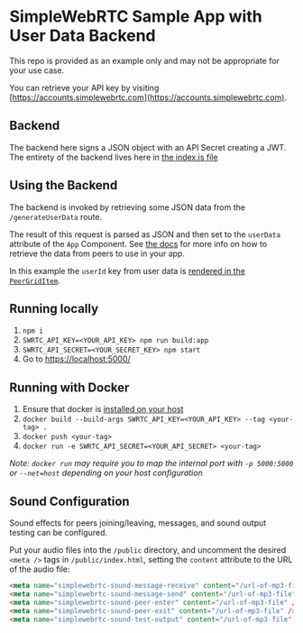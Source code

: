 # SimpleWebRTC Sample App with User Data Backend

This repo is provided as an example only and may not be appropriate for your use case.

You can retrieve your API key by visiting [https://accounts.simplewebrtc.com](https://accounts.simplewebrtc.com).

## Backend

The backend here signs a JSON object with an API Secret creating a JWT. The entirety of the backend lives here in [the index.js file](https://github.com/simplewebrtc/backend-sample-app/blob/master/index.js#L18)

## Using the Backend

The backend is invoked by retrieving some JSON data from the `/generateUserData` route.

The result of this request is parsed as JSON and then set to the `userData` attribute of the `App` Component. See [the docs](https://docs.simplewebrtc.com/#/User_Data?id=_2-configure-simplewebrtc-with-correct-config-url-and-the-user-data-token) for more info on how to retrieve the data from peers to use in your app.

In this example the `userId` key from user data is [rendered in the `PeerGridItem`](https://github.com/simplewebrtc/backend-sample-app/blob/master/client/src/components/PeerGridItem.tsx#L248).

## Running locally

1. `npm i`
2. `SWRTC_API_KEY=<YOUR_API_KEY> npm run build:app`
4. `SWRTC_API_SECRET=<YOUR_SECRET_KEY> npm start`
5. Go to [https://localhost:5000/](https://localhost:5000)

## Running with Docker

1. Ensure that docker is [installed on your host](https://docs.docker.com/get-docker/)
2. `docker build --build-args SWRTC_API_KEY=<YOUR_API_KEY> --tag <your-tag> .`
3. `docker push <your-tag>`
4. `docker run -e SWRTC_API_SECRET=<YOUR_API_SECRET> <your-tag>`

_Note: `docker run` may require you to map the internal port with `-p 5000:5000` or `--net=host` depending on your host configuration_


## Sound Configuration

Sound effects for peers joining/leaving, messages, and sound output testing can be configured.

Put your audio files into the `/public` directory, and uncomment the desired `<meta />` tags in `/public/index.html`, setting the `content` attribute to the URL of the audio file:

```html
<meta name="simplewebrtc-sound-message-receive" content="/url-of-mp3-file" />
<meta name="simplewebrtc-sound-message-send" content="/url-of-mp3-file" />
<meta name="simplewebrtc-sound-peer-enter" content="/url-of-mp3-file" />
<meta name="simplewebrtc-sound-peer-exit" content="/url-of-mp3-file" />
<meta name="simplewebrtc-sound-test-output" content="/url-of-mp3-file" />
```
